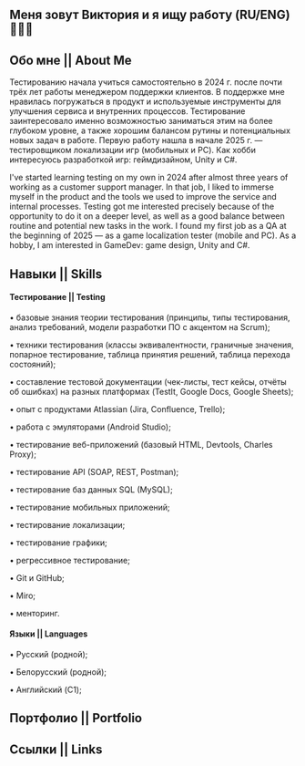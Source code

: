 ## Меня зовут Виктория и я ищу работу (RU/ENG) 👋👨‍💻

## Обо мне || About Me
Тестированию начала учиться самостоятельно в 2024 г. после почти трёх лет работы менеджером поддержки клиентов. В поддержке мне нравилась погружаться в продукт и используемые инструменты для улучшения сервиса и внутренних процессов. Тестирование заинтересовало именно возможностью заниматься этим на более глубоком уровне, а также хорошим балансом рутины и потенциальных новых задач в работе.
Первую работу нашла в начале 2025 г. — тестировщиком локализации игр (мобильных и PC).
Как хобби интересуюсь разработкой игр: геймдизайном, Unity и C#.

I've started learning testing on my own in 2024 after almost three years of working as a customer support manager. In that job, I liked to immerse myself in the product and the tools we used to improve the service and internal processes. Testing got me interested precisely because of the opportunity to do it on a deeper level, as well as a good balance between routine and potential new tasks in the work.
I found my first job as a QA at the beginning of 2025 — as a game localization tester (mobile and PC).
As a hobby, I am interested in GameDev: game design, Unity and C#.

## Навыки || Skills
#### Тестирование || Testing
• базовые знания теории тестирования (принципы, типы тестирования, анализ требований, модели разработки ПО с акцентом на Scrum);

• техники тестирования (классы эквивалентности, граничные значения, попарное тестирование, таблица принятия решений, таблица перехода состояний);

• составление тестовой документации (чек-листы, тест кейсы, отчёты об ошибках) на разных платформах (TestIt, Google Docs, Google Sheets);

• опыт с продуктами Atlassian (Jira, Confluence, Trello);

• работа с эмуляторами (Android Studio);

• тестирование веб-приложений (базовый HTML, Devtools, Charles Proxy);

• тестирование API (SOAP, REST, Postman);

• тестирование баз данных SQL (MySQL);

• тестирование мобильных приложений;

• тестирование локализации;

• тестирование графики;

• регрессивное тестирование;

• Git и GitHub;

• Miro;

• менторинг.

#### Языки || Languages
• Русский (родной);

• Белорусский (родной);

• Английский (C1);

## Портфолио || Portfolio

## Ссылки || Links

